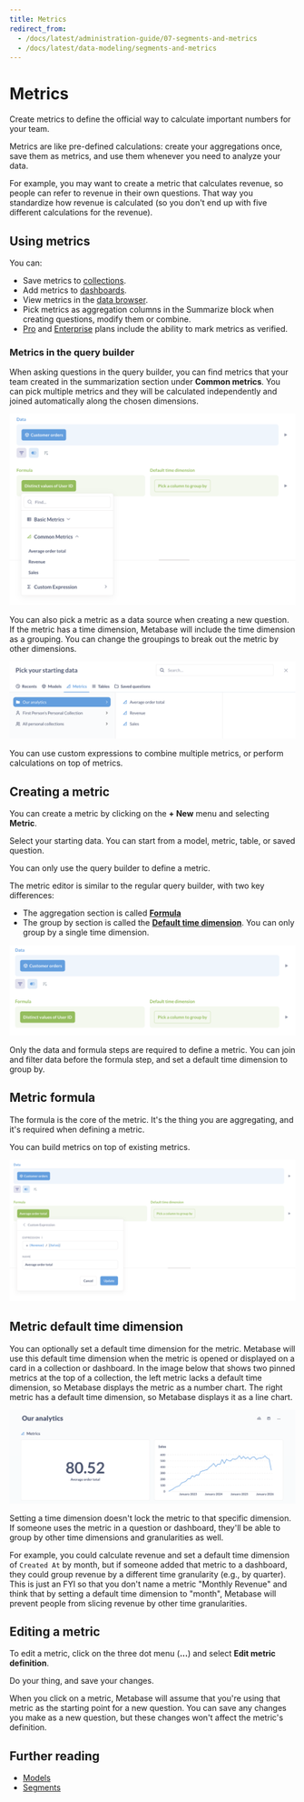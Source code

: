 ```yaml
---
title: Metrics
redirect_from:
  - /docs/latest/administration-guide/07-segments-and-metrics
  - /docs/latest/data-modeling/segments-and-metrics
---
```


# Metrics

Create metrics to define the official way to calculate important numbers for your team.

Metrics are like pre-defined calculations: create your aggregations once, save them as metrics, and use them whenever you need to analyze your data.

For example, you may want to create a metric that calculates revenue, so people can refer to revenue in their own questions. That way you standardize how revenue is calculated (so you don't end up with five different calculations for the revenue).

## Using metrics

You can:

- Save metrics to [collections](../exploration-and-organization/collections.md).
- Add metrics to [dashboards](../dashboards/introduction.md).
- View metrics in the [data browser](../exploration-and-organization/exploration.md#browse-your-data).
- Pick metrics as aggregation columns in the Summarize block when creating questions, modify them or combine.
- [Pro](https://www.metabase.com/product/pro) and [Enterprise](https://www.metabase.com/product/enterprise) plans include the ability to mark metrics as verified.

### Metrics in the query builder

When asking questions in the query builder, you can find metrics that your team created in the summarization section under **Common metrics**. You can pick multiple metrics and they will be calculated independently and joined automatically along the chosen dimensions.

![Common metrics](./images/common-metrics.png)

You can also pick a metric as a data source when creating a new question. If the metric has a time dimension, Metabase will include the time dimension as a grouping. You can change the groupings to break out the metric by other dimensions.

![Metrics tab in the entity picker](./images/entity-picker-metrics-tab.png)

You can use custom expressions to combine multiple metrics, or perform calculations on top of metrics.

## Creating a metric

You can create a metric by clicking on the **+ New** menu and selecting **Metric**.

Select your starting data. You can start from a model, metric, table, or saved question.

You can only use the query builder to define a metric.

The metric editor is similar to the regular query builder, with two key differences:

- The aggregation section is called [**Formula**](#metric-formula)
- The group by section is called the [**Default time dimension**](#metric-default-time-dimension). You can only group by a single time dimension.

![Formula](./images/formula.png)

Only the data and formula steps are required to define a metric. You can join and filter data before the formula step, and set a default time dimension to group by.

## Metric formula

The formula is the core of the metric. It's the thing you are aggregating, and it's required when defining a metric.

You can build metrics on top of existing metrics.

![Metric built on top of other metrics](./images/metrics-built-on-other-metrics.png)

## Metric default time dimension

You can optionally set a default time dimension for the metric. Metabase will use this default time dimension when the metric is opened or displayed on a card in a collection or dashboard. In the image below that shows two pinned metrics at the top of a collection, the left metric lacks a default time dimension, so Metabase displays the metric as a number chart. The right metric has a default time dimension, so Metabase displays it as a line chart.

![Pinned metrics](./images/pinned-metrics.png)

Setting a time dimension doesn't lock the metric to that specific dimension. If someone uses the metric in a question or dashboard, they'll be able to group by other time dimensions and granularities as well.

For example, you could calculate revenue and set a default time dimension of `Created At` by month, but if someone added that metric to a dashboard, they could group revenue by a different time granularity (e.g., by quarter). This is just an FYI so that you don't name a metric "Monthly Revenue" and think that by setting a default time dimension to "month", Metabase will prevent people from slicing revenue by other time granularities.

## Editing a metric

To edit a metric, click on the three dot menu (**...**) and select **Edit metric definition**.

Do your thing, and save your changes.

When you click on a metric, Metabase will assume that you're using that metric as the starting point for a new question. You can save any changes you make as a new question, but these changes won't affect the metric's definition.

## Further reading

- [Models](./models.md)
- [Segments](./segments.md)
